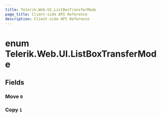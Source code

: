 ```yaml
---
title: Telerik.Web.UI.ListBoxTransferMode
page_title: Client-side API Reference
description: Client-side API Reference
---
```


# enum Telerik.Web.UI.ListBoxTransferMode

## Fields

### Move `0`

### Copy `1`


